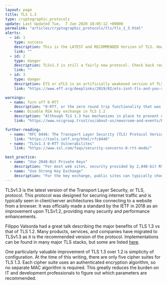 ```yaml
---
layout: page
title: TLS 1.3
type: cryptographic_protocols
update: Last Updated Tue,  7 Jan 2020 18:05:12 +00000
permalink: "articles/cryptographic_protocols/tls/tls_1_3.html"
alerts:
  - id: 1
    type: success
    description: This is the LATEST and RECOMMENDED Version of TLS. However, TLS 1.2 can also still be used for legacy support.
    link: ""
  - id: 2
    type: danger
    description: TLSv1.3 is still a fairly new protocol. Check back regularly for updates about potential issues.
    link: ""
  - id: 3
    type: danger
    description: ETS or eTLS is an artificially weakened version of TLS 1.3 and SHOULD NOT BE USED.
    link: "https://www.eff.org/deeplinks/2019/02/ets-isnt-tls-and-you-shouldnt-use-it"

warnings:
  - name: Turn off 0-RTT
    description: "0-RTT, or the zero round trip functionality that was written into the TLSv1.3 specification could allow for replay attacks. It is recommended to disable this functionality. These security concerns are documented near the end of the RFC, but attacks have also been presented at conferences. See the Further Reading section for links."
  - name: Disable RSA key exchange in TLS 1.2
    description: "Although TLS 1.3 has mechanisms in place to prevent downgrade attacks, these mechanisms can be bypassed if the downgrade is to TLS 1.2 and the key exchange is performed with RSA encryption. If you are running TLS 1.2 alongside TLS 1.3 (this is common!), you must ensure that TLS 1.2 does not provide RSA key exchange as an option."
    link: "https://www.nccgroup.trust/us/about-us/newsroom-and-events/blog/2019/february/downgrade-attack-on-tls-1.3-and-vulnerabilities-in-major-tls-libraries/"

further-reading:
  - name: "RFC 8446: The Transport Layer Security (TLS) Protocol Version 1.3"
    link: "https://tools.ietf.org/html/rfc8446"
  - name: "TLSv1.3 0-RTT Vulnerabilites"
    link: "https://www.ssl.com/faqs/security-concerns-0-rtt-mode/"

best_practice:
  - name: "Use 2048-Bit Private Keys"
    description: "For most web sites, security provided by 2,048-bit RSA keys is sufficient. At 2,048 bits, such keys provide about 112 bits of security. To get 128 bits of security, you need 3,072-bit RSA keys, which are noticeably slower. ECDSA keys provide an alternative that offers better security and better performance. At 256 bits, ECDSA keys provide 128 bits of security. A small number of older clients don't support ECDSA, but modern clients do. It's possible to get the best of both worlds and deploy with RSA and ECDSA keys simultaneously if you don't mind the overhead of managing such a setup."
  - name: "Use Strong Key Exchange"
    description: "For the key exchange, public sites can typically choose between the classic ephemeral Diffie-Hellman key exchange (DHE) and its elliptic curve variant, ECDHE. There are other key exchange algorithms, but they're generally insecure in one way or another. The RSA key exchange is still very popular, but it doesn't provide forward secrecy."
---
```

TLSv1.3 is the latest version of the Transport Layer Security, or TLS, protocol. This protocol was designed for securing internet traffic and is typically seen in client/server architectures like connecting to a website from a browser. It was officially made a standard by the IETF in 2018 as an improvement upon TLSv1.2, providing many security and performance enhancements.

Filippo Valsorda had a great talk describing the major benefits of TLS 1.3 vs that of TLS 1.2. Many products, services, and companies have migrated to TLSv1.3 as it is the recommended version of the protocol. Implementations can be found in many major TLS stacks, but some are listed [here](https://github.com/tlswg/tlswg-wiki/blob/master/IMPLEMENTATIONS.md).

One particularly valuable improvement of TLS 1.3 over 1.2 is simplicity of configuration. At the time of this writing, there are only five cipher suites for TLS 1.3. Each cipher suite uses an authenticated encryption algorithm, so no separate MAC algorithm is required. This greatly reduces the burden on IT and development professionals to figure out which parameters are recommended.
